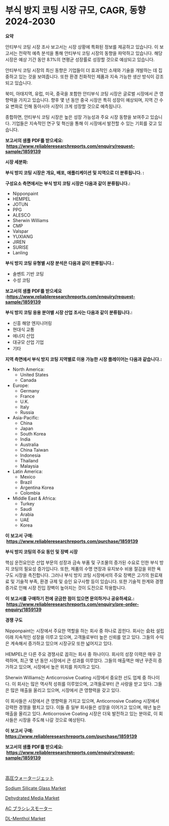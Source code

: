 <p><h1>부식 방지 코팅 시장 규모, CAGR, 동향 2024-2030</h1></p><p><strong>요약</strong></p>
<p><p>안티부식 코팅 시장 조사 보고서는 시장 상황에 특화된 정보를 제공하고 있습니다. 이 보고서는 전략적 예측 분석을 통해 안티부식 코팅 시장의 동향을 파악하고 있습니다. 해당 시장은 예상 기간 동안 8.1%의 연평균 성장률로 성장할 것으로 예상되고 있습니다.</p><p>안티부식 코팅 시장의 최신 동향은 기업들이 더 효과적인 소재와 기술을 개발하는 데 집중하고 있는 것을 보여줍니다. 또한 환경 친화적인 제품과 지속 가능한 생산 방식이 강조되고 있습니다.</p><p>북미, 아태지역, 유럽, 미국, 중국을 포함한 안티부식 코팅 시장은 글로벌 시장에서 큰 영향력을 가지고 있습니다. 향후 몇 년 동안 중국 시장은 특히 성장이 예상되며, 지역 간 수요 변화로 인해 동아시아 시장이 크게 성장할 것으로 예측됩니다.</p><p>종합하면, 안티부식 코팅 시장은 높은 성장 가능성과 주요 시장 동향을 보여주고 있습니다. 기업들은 지속적인 연구 및 혁신을 통해 이 시장에서 발전할 수 있는 기회를 갖고 있습니다.</p></p>
<p><strong>보고서의 샘플 PDF를 받으세요: &nbsp;<a href="https://www.reliableresearchreports.com/enquiry/request-sample/1859139">https://www.reliableresearchreports.com/enquiry/request-sample/1859139</a></strong></p>
<p><strong>시장 세분화:</strong></p>
<p><strong> 부식 방지 코팅 시장은 개요, 배포, 애플리케이션 및 지역으로 더 분류됩니다. :</strong></p>
<p><strong>구성요소 측면에서는 부식 방지 코팅 시장은 다음과 같이 분류됩니다.:</strong></p>
<p><ul><li>Nipponpaint</li><li>HEMPEL</li><li>JOTUN</li><li>PPG</li><li>ALESCO</li><li>Sherwin Williams</li><li>CMP</li><li>Valspar</li><li>YUXIANG</li><li>JIREN</li><li>SURISE</li><li>Lanling</li></ul></p>
<p><strong> 부식 방지 코팅 유형별 시장 분석은 다음과 같이 분류됩니다.:</strong></p>
<p><ul><li>솔벤트 기반 코팅</li><li>수성 코팅</li></ul></p>
<p><strong>보고서의 샘플 PDF를 받으세요 :<a href="https://www.reliableresearchreports.com/enquiry/request-sample/1859139">https://www.reliableresearchreports.com/enquiry/request-sample/1859139</a></strong></p>
<p><strong> 부식 방지 코팅 응용 분야별 시장 산업 조사는 다음과 같이 분류됩니다.:</strong></p>
<p><ul><li>신흥 해양 엔지니어링</li><li>현대식 교통</li><li>에너지 산업</li><li>대규모 산업 기업</li><li>기타</li></ul></p>
<p><strong>지역 측면에서 부식 방지 코팅 지역별로 이용 가능한 시장 플레이어는 다음과 같습니다.:</strong></p>
<p><ul>
    <li>
        North America:
        <ul>
            <li>United States</li>
            <li>Canada</li>
        </ul>
    </li>
    <li>
        Europe:
        <ul>
            <li>Germany</li>
            <li>France</li>
            <li>U.K.</li>
            <li>Italy</li>
            <li>Russia</li>
        </ul>
    </li>
    <li>
        Asia-Pacific:
        <ul>
            <li>China</li>
            <li>Japan</li>
            <li>South Korea</li>
            <li>India</li>
            <li>Australia</li>
            <li>China Taiwan</li>
            <li>Indonesia</li>
            <li>Thailand</li>
            <li>Malaysia</li>
        </ul>
    </li>
    <li>
        Latin America:
        <ul>
            <li>Mexico</li>
            <li>Brazil</li>
            <li>Argentina Korea</li>
            <li>Colombia</li>
        </ul>
    </li>
    <li>
        Middle East & Africa:
        <ul>
            <li>Turkey</li>
            <li>Saudi</li>
            <li>Arabia</li>
            <li>UAE</li>
            <li>Korea</li>
        </ul>
    </li>
    </ul></p>
<p><strong>이 보고서 구매: &nbsp;<a href="https://www.reliableresearchreports.com/purchase/1859139">https://www.reliableresearchreports.com/purchase/1859139</a></strong></p>
<p><strong>부식 방지 코팅의 주요 동인 및 장벽 시장</strong></p>
<p><p>핵심 운전요인은 산업 부문의 성장과 금속 부품 및 구조물의 증가된 수요로 인한 부식 방지 코팅의 필요성 증가입니다. 또한, 제품의 수명 연장과 유지보수 비용 절감을 위한 욕구도 시장을 촉진합니다. 그러나 부식 방지 코팅 시장에서의 주요 장벽은 고가의 원료재료 및 기술적 부족, 환경 규제 및 승인 요구사항 등이 있습니다. 또한 기술적 한계와 경쟁 증가로 인해 시장 진입 장벽이 높아지는 것이 도전으로 작용합니다.</p></p>
<p><strong>이 보고서를 구매하기 전에 궁금한 점이 있으면 문의하거나 공유하세요.: &nbsp;<a href="https://www.reliableresearchreports.com/enquiry/pre-order-enquiry/1859139">https://www.reliableresearchreports.com/enquiry/pre-order-enquiry/1859139</a></strong></p>
<p><strong>경쟁 구도</strong></p>
<p><p>Nipponpaint는 시장에서 주요한 역할을 하는 회사 중 하나로 꼽힌다. 회사는 会社 설립 이래 지속적인 성장을 이루고 있으며, 고객들로부터 높은 신뢰를 얻고 있다. 그들의 수익은 계속해서 증가하고 있으며 시장규모 또한 넓어지고 있다.</p><p>HEMPEL은 다른 주요 경쟁사로 꼽히는 회사 중 하나이다. 회사의 성장 이력은 매우 강력하며, 최근 몇 년 동안 시장에서 큰 성과를 이루었다. 그들의 매출액은 매년 꾸준히 증가하고 있으며, 시장에서 높은 위치를 차지하고 있다.</p><p>Sherwin Williams는 Anticorrosive Coating 시장에서 중요한 선도 업체 중 하나이다. 이 회사는 많은 역사적 성취를 이루었으며, 고객들로부터 큰 사랑을 받고 있다. 그들은 많은 매출을 올리고 있으며, 시장에서 큰 영향력을 갖고 있다.</p><p>이 회사들은 시장에서 큰 영향력을 가지고 있으며, Anticorrosive Coating 시장에서 강력한 경쟁을 펼치고 있다. 이들 중 일부 회사들은 성장을 이어가고 있으며, 매년 높은 매출을 올리고 있다. Anticorrosive Coating 시장은 더욱 발전하고 있는 분야로, 이 회사들은 시장을 주도해 나갈 것으로 예상된다.</p></p>
<p><strong>이 보고서 구매: &nbsp; <a href="https://www.reliableresearchreports.com/purchase/1859139">https://www.reliableresearchreports.com/purchase/1859139</a></strong></p>
<p><strong>보고서의 샘플 PDF를 받으세요: &nbsp;<a href="https://www.reliableresearchreports.com/enquiry/request-sample/1859139">https://www.reliableresearchreports.com/enquiry/request-sample/1859139</a></strong><strong></strong></p>
<p>&nbsp;</p>
<p><p><a href="https://github.com/oafhukehf4709715/Market-Research-Report-List-1/blob/main/3468136192343.md">高圧ウォータージェット</a></p><p><a href="https://github.com/WillieWoodard/Market-Research-Report-List-3/blob/main/sodium-silicate-glass-market.md">Sodium Silicate Glass Market</a></p><p><a href="https://github.com/marloy8/Market-Research-Report-List-3/blob/main/dehydrated-media-market.md">Dehydrated Media Market</a></p><p><a href="https://github.com/dzy793153605/Market-Research-Report-List-1/blob/main/6832017192344.md">AC ブラシレスモーター</a></p><p><a href="https://issuu.com/reportprime-2/docs/dl-menthol-market-size-2030.pptx">DL-Menthol Market</a></p></p>